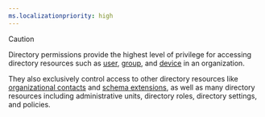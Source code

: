 ```yaml
---
ms.localizationpriority: high
---
```


<!-- markdownlint-disable MD002 MD041 -->

> [!CAUTION]
> Directory permissions provide the highest level of privilege for accessing directory resources such as [user](/graph/api/resources/user), [group](/graph/api/resources/group), and [device](/graph/api/resources/device) in an organization.
>
> They also exclusively control access to other directory resources like [organizational contacts](/graph/api/resources/orgcontact) and [schema extensions](/graph/api/resources/schemaextension), as well as many directory resources including administrative units, directory roles, directory settings, and policies.

<!--

This section doesn't look correct; for example, you can create aapps using Directory.ReadWrite.All; Maybe it's out of date?


The _Directory.ReadWrite.All_ permission grants the following privileges:

- Full read of all directory resources (both declared properties and navigation properties)
- Create and update users
- Disable and enable users (but not Company Administrator)
- Set user alternative security ID (but not administrators)
- Create and update groups
- Manage group memberships
- Update group owner
- Manage license assignments
- Define schema extensions on applications
- Manage directory settings
- Manage admin consent workflow configuration (but not whether admin consent is required or who is authorized to grant admin consent)

And **doesn't grant* the following privileges:

- To reset user passwords.
- Updating another user's **businessPhones**, **mobilePhone**, or **otherMails** property is only allowed on users who are non-administrators or assigned one of the following roles: Directory Readers, Guest Inviter, Message Center Reader and Reports Reader. For more details, see Helpdesk (Password) Administrator in [Azure AD available roles](/azure/active-directory/users-groups-roles/directory-assign-admin-roles#available-roles).  This is the case for apps granted either the User.ReadWrite.All or Directory.ReadWrite.All delegated or application permissions.
- Deleting resources (including users or groups).
- Specifically excludes create or update for resources not listed above. This includes: application, oAuth2PermissionGrant, appRoleAssignment, device, servicePrincipal, organization, domains, and so on.

-->
